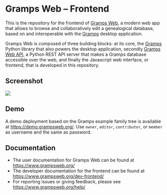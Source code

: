 # Gramps Web &ndash; Frontend

This is the repository for the frontend of [Gramps Web](https://www.grampsweb.org/), a modern web app that allows to browse and collaboratively edit a genealogical database, based on and interoperable with the <a href="https://gramps-project.org">Gramps</a> desktop application.

Gramps Web is composed of three building blocks: at its core, the [Gramps](https://github.com/gramps-project/gramps) Python library that also powers the desktop application, secondly [Gramps Web API](https://github.com/gramps-project/gramps-web-api), a Python REST API server that makes a Gramps database accessible over the web, and finally the Javascript web interface, or frontend, that is developed in this repository.

## Screenshot

![](screenshot.png)

## Demo

A demo deployment based on the Gramps example family tree is available at https://demo.grampsweb.org/. Use `owner`, `editor`, `contributor`, or `member` as username and the same as password.

## Documentation

- The user documentation for Gramps Web can be found at https://www.grampsweb.org/
- The developer documentation for the frontend can be found at https://www.grampsweb.org/dev-frontend/
- For reporting issues or giving feedback, please see https://www.grampsweb.org/help/
